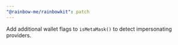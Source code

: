 ```yaml
---
"@rainbow-me/rainbowkit": patch
---
```


Add additional wallet flags to `isMetaMask()` to detect impersonating providers.
